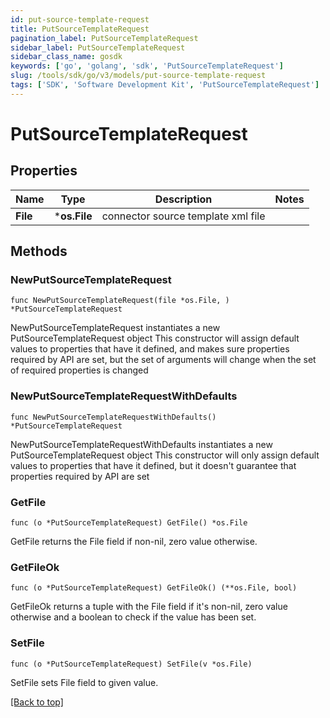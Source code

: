 ```yaml
---
id: put-source-template-request
title: PutSourceTemplateRequest
pagination_label: PutSourceTemplateRequest
sidebar_label: PutSourceTemplateRequest
sidebar_class_name: gosdk
keywords: ['go', 'golang', 'sdk', 'PutSourceTemplateRequest'] 
slug: /tools/sdk/go/v3/models/put-source-template-request
tags: ['SDK', 'Software Development Kit', 'PutSourceTemplateRequest']
---
```


# PutSourceTemplateRequest

## Properties

Name | Type | Description | Notes
------------ | ------------- | ------------- | -------------
**File** |  ***os.File** | connector source template xml file | 

## Methods

### NewPutSourceTemplateRequest

`func NewPutSourceTemplateRequest(file *os.File, ) *PutSourceTemplateRequest`

NewPutSourceTemplateRequest instantiates a new PutSourceTemplateRequest object
This constructor will assign default values to properties that have it defined,
and makes sure properties required by API are set, but the set of arguments
will change when the set of required properties is changed

### NewPutSourceTemplateRequestWithDefaults

`func NewPutSourceTemplateRequestWithDefaults() *PutSourceTemplateRequest`

NewPutSourceTemplateRequestWithDefaults instantiates a new PutSourceTemplateRequest object
This constructor will only assign default values to properties that have it defined,
but it doesn't guarantee that properties required by API are set

### GetFile

`func (o *PutSourceTemplateRequest) GetFile() *os.File`

GetFile returns the File field if non-nil, zero value otherwise.

### GetFileOk

`func (o *PutSourceTemplateRequest) GetFileOk() (**os.File, bool)`

GetFileOk returns a tuple with the File field if it's non-nil, zero value otherwise
and a boolean to check if the value has been set.

### SetFile

`func (o *PutSourceTemplateRequest) SetFile(v *os.File)`

SetFile sets File field to given value.



[[Back to top]](#) 


